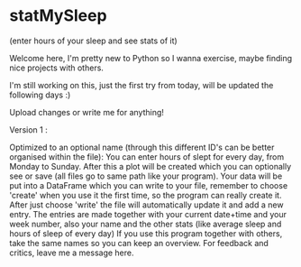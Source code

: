 # statMySleep
(enter hours of your sleep and see stats of it)

Welcome here,
I'm pretty new to Python so I wanna exercise,
maybe finding nice projects with others.

I'm still working on this, just the first try from today,
will be updated the following days :)

Upload changes or write me for anything!


Version 1 :

Optimized to an optional name (through this different ID's can be better organised within the file):
You can enter hours of slept for every day, from Monday to Sunday.
After this a plot will be created which you can optionally see or save (all files go to same path like your program).
Your data will be put into a DataFrame which you can write to your file, remember to choose 'create'
when you use it the first time, so the program can really create it. After just choose 'write' the file will automatically 
update it and add a new entry.
The entries are made together with your current date+time and your week number, also your name and the other stats 
(like average sleep and hours of sleep of every day)
If you use this program together with others, take the same names so you can keep an overview.
For feedback and critics, leave me a message here.
